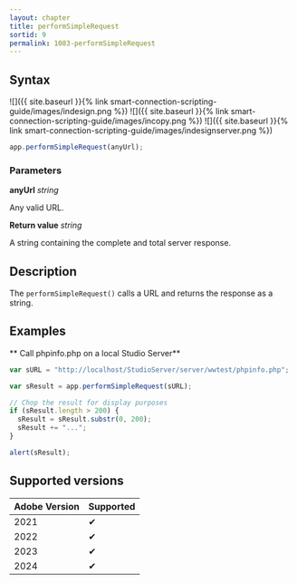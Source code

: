 ```yaml
---
layout: chapter
title: performSimpleRequest
sortid: 9
permalink: 1083-performSimpleRequest
---
```


## Syntax

![]({{ site.baseurl }}{% link smart-connection-scripting-guide/images/indesign.png %}) ![]({{ site.baseurl }}{% link smart-connection-scripting-guide/images/incopy.png %}) ![]({{ site.baseurl }}{% link smart-connection-scripting-guide/images/indesignserver.png %})

```javascript
app.performSimpleRequest(anyUrl);
```

### Parameters

**anyUrl** _string_

Any valid URL.

**Return value** _string_

A string containing the complete and total server response.

## Description

The `performSimpleRequest()` calls a URL and returns the response as a string.

## Examples

** Call phpinfo.php on a local Studio Server**

```javascript
var sURL = "http://localhost/StudioServer/server/wwtest/phpinfo.php";

var sResult = app.performSimpleRequest(sURL);

// Chop the result for display purposes
if (sResult.length > 200) {
  sResult = sResult.substr(0, 200);
  sResult += "...";
}

alert(sResult);
```

## Supported versions

| Adobe Version | Supported |
| ------------- | --------- |
| 2021          | ✔         |
| 2022          | ✔         |
| 2023          | ✔         |
| 2024          | ✔         |
